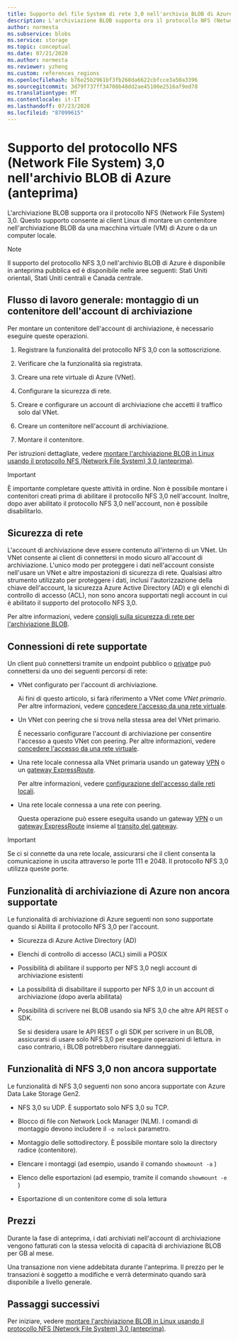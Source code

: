 ```yaml
---
title: Supporto del file System di rete 3,0 nell'archivio BLOB di Azure (anteprima) | Microsoft Docs
description: L'archiviazione BLOB supporta ora il protocollo NFS (Network File System) 3,0. Questo supporto consente ai client Linux di montare un contenitore nell'archiviazione BLOB da una macchina virtuale (VM) di Azure o da un computer locale.
author: normesta
ms.subservice: blobs
ms.service: storage
ms.topic: conceptual
ms.date: 07/21/2020
ms.author: normesta
ms.reviewer: yzheng
ms.custom: references_regions
ms.openlocfilehash: b76e25b2961bf3fb268da6622cbfcce3a50a3396
ms.sourcegitcommit: 3d79f737ff34708b48dd2ae45100e2516af9ed78
ms.translationtype: MT
ms.contentlocale: it-IT
ms.lasthandoff: 07/23/2020
ms.locfileid: "87099615"
---
```

# <a name="network-file-system-nfs-30-protocol-support-in-azure-blob-storage-preview"></a>Supporto del protocollo NFS (Network File System) 3,0 nell'archivio BLOB di Azure (anteprima)

L'archiviazione BLOB supporta ora il protocollo NFS (Network File System) 3,0. Questo supporto consente ai client Linux di montare un contenitore nell'archiviazione BLOB da una macchina virtuale (VM) di Azure o da un computer locale. 

> [!NOTE]
> Il supporto del protocollo NFS 3,0 nell'archivio BLOB di Azure è disponibile in anteprima pubblica ed è disponibile nelle aree seguenti: Stati Uniti orientali, Stati Uniti centrali e Canada centrale.

## <a name="general-workflow-mounting-a-storage-account-container"></a>Flusso di lavoro generale: montaggio di un contenitore dell'account di archiviazione

Per montare un contenitore dell'account di archiviazione, è necessario eseguire queste operazioni.

1. Registrare la funzionalità del protocollo NFS 3,0 con la sottoscrizione.

2. Verificare che la funzionalità sia registrata.

3. Creare una rete virtuale di Azure (VNet).

4. Configurare la sicurezza di rete.

5. Creare e configurare un account di archiviazione che accetti il traffico solo dal VNet.

6. Creare un contenitore nell'account di archiviazione.

7. Montare il contenitore.

Per istruzioni dettagliate, vedere [montare l'archiviazione BLOB in Linux usando il protocollo NFS (Network File System) 3,0 (anteprima)](network-file-system-protocol-support-how-to.md).

> [!IMPORTANT]
> È importante completare queste attività in ordine. Non è possibile montare i contenitori creati prima di abilitare il protocollo NFS 3,0 nell'account. Inoltre, dopo aver abilitato il protocollo NFS 3,0 nell'account, non è possibile disabilitarlo.

## <a name="network-security"></a>Sicurezza di rete

L'account di archiviazione deve essere contenuto all'interno di un VNet. Un VNet consente ai client di connettersi in modo sicuro all'account di archiviazione. L'unico modo per proteggere i dati nell'account consiste nell'usare un VNet e altre impostazioni di sicurezza di rete. Qualsiasi altro strumento utilizzato per proteggere i dati, inclusi l'autorizzazione della chiave dell'account, la sicurezza Azure Active Directory (AD) e gli elenchi di controllo di accesso (ACL), non sono ancora supportati negli account in cui è abilitato il supporto del protocollo NFS 3,0. 

Per altre informazioni, vedere [consigli sulla sicurezza di rete per l'archiviazione BLOB](security-recommendations.md#networking).

## <a name="supported-network-connections"></a>Connessioni di rete supportate

Un client può connettersi tramite un endpoint pubblico o [privato](../common/storage-private-endpoints.md)e può connettersi da uno dei seguenti percorsi di rete:

- VNet configurato per l'account di archiviazione. 

  Ai fini di questo articolo, si farà riferimento a VNet come *VNet primario*. Per altre informazioni, vedere [concedere l'accesso da una rete virtuale](../common/storage-network-security.md#grant-access-from-a-virtual-network).

- Un VNet con peering che si trova nella stessa area del VNet primario.

  È necessario configurare l'account di archiviazione per consentire l'accesso a questo VNet con peering. Per altre informazioni, vedere [concedere l'accesso da una rete virtuale](../common/storage-network-security.md#grant-access-from-a-virtual-network).

- Una rete locale connessa alla VNet primaria usando un gateway [VPN](https://docs.microsoft.com/azure/vpn-gateway/vpn-gateway-about-vpngateways) o un [gateway ExpressRoute](https://docs.microsoft.com/azure/expressroute/expressroute-howto-add-gateway-portal-resource-manager). 

  Per altre informazioni, vedere [configurazione dell'accesso dalle reti locali](../common/storage-network-security.md#configuring-access-from-on-premises-networks).

- Una rete locale connessa a una rete con peering.

  Questa operazione può essere eseguita usando un gateway [VPN](https://docs.microsoft.com/azure/vpn-gateway/vpn-gateway-about-vpngateways) o un [gateway ExpressRoute](https://docs.microsoft.com/azure/expressroute/expressroute-howto-add-gateway-portal-resource-manager) insieme al [transito del gateway](https://docs.microsoft.com/azure/architecture/reference-architectures/hybrid-networking/vnet-peering#gateway-transit). 

> [!IMPORTANT]
> Se ci si connette da una rete locale, assicurarsi che il client consenta la comunicazione in uscita attraverso le porte 111 e 2048. Il protocollo NFS 3,0 utilizza queste porte.

## <a name="azure-storage-features-not-yet-supported"></a>Funzionalità di archiviazione di Azure non ancora supportate

Le funzionalità di archiviazione di Azure seguenti non sono supportate quando si Abilita il protocollo NFS 3,0 per l'account. 

- Sicurezza di Azure Active Directory (AD)

- Elenchi di controllo di accesso (ACL) simili a POSIX

- Possibilità di abilitare il supporto per NFS 3,0 negli account di archiviazione esistenti

- La possibilità di disabilitare il supporto per NFS 3,0 in un account di archiviazione (dopo averla abilitata)

- Possibilità di scrivere nei BLOB usando sia NFS 3,0 che altre API REST o SDK. 

  Se si desidera usare le API REST o gli SDK per scrivere in un BLOB, assicurarsi di usare solo NFS 3,0 per eseguire operazioni di lettura. in caso contrario, i BLOB potrebbero risultare danneggiati.

## <a name="nfs-30-features-not-yet-supported"></a>Funzionalità di NFS 3,0 non ancora supportate

Le funzionalità di NFS 3,0 seguenti non sono ancora supportate con Azure Data Lake Storage Gen2.

- NFS 3,0 su UDP. È supportato solo NFS 3,0 su TCP.

- Blocco di file con Network Lock Manager (NLM). I comandi di montaggio devono includere il `-o nolock` parametro.

- Montaggio delle sottodirectory. È possibile montare solo la directory radice (contenitore).

- Elencare i montaggi (ad esempio, usando il comando `showmount -a` )

- Elenco delle esportazioni (ad esempio, tramite il comando `showmount -e` )

- Esportazione di un contenitore come di sola lettura

## <a name="pricing"></a>Prezzi

Durante la fase di anteprima, i dati archiviati nell'account di archiviazione vengono fatturati con la stessa velocità di capacità di archiviazione BLOB per GB al mese. 

Una transazione non viene addebitata durante l'anteprima. Il prezzo per le transazioni è soggetto a modifiche e verrà determinato quando sarà disponibile a livello generale.

## <a name="next-steps"></a>Passaggi successivi

Per iniziare, vedere [montare l'archiviazione BLOB in Linux usando il protocollo NFS (Network File System) 3,0 (anteprima)](network-file-system-protocol-support-how-to.md).





